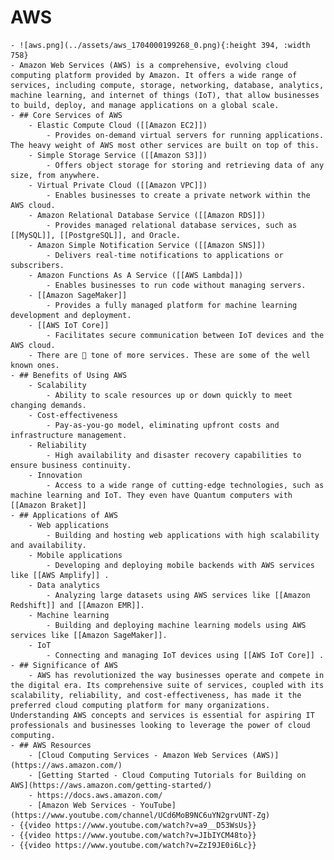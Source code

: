 # AWS
	- ![aws.png](../assets/aws_1704000199268_0.png){:height 394, :width 758}
	- Amazon Web Services (AWS) is a comprehensive, evolving cloud computing platform provided by Amazon. It offers a wide range of services, including compute, storage, networking, database, analytics, machine learning, and internet of things (IoT), that allow businesses to build, deploy, and manage applications on a global scale.
	- ## Core Services of AWS
		- Elastic Compute Cloud ([[Amazon EC2]])
			- Provides on-demand virtual servers for running applications. The heavy weight of AWS most other services are built on top of this.
		- Simple Storage Service ([[Amazon S3]])
			- Offers object storage for storing and retrieving data of any size, from anywhere.
		- Virtual Private Cloud ([[Amazon VPC]])
			- Enables businesses to create a private network within the AWS cloud.
		- Amazon Relational Database Service ([[Amazon RDS]])
			- Provides managed relational database services, such as [[MySQL]], [[PostgreSQL]], and Oracle.
		- Amazon Simple Notification Service ([[Amazon SNS]])
			- Delivers real-time notifications to applications or subscribers.
		- Amazon Functions As A Service ([[AWS Lambda]])
			- Enables businesses to run code without managing servers.
		- [[Amazon SageMaker]]
			- Provides a fully managed platform for machine learning development and deployment.
		- [[AWS IoT Core]]
			- Facilitates secure communication between IoT devices and the AWS cloud.
		- There are 💩 tone of more services. These are some of the well known ones.
	- ## Benefits of Using AWS
		- Scalability
			- Ability to scale resources up or down quickly to meet changing demands.
		- Cost-effectiveness
			- Pay-as-you-go model, eliminating upfront costs and infrastructure management.
		- Reliability
			- High availability and disaster recovery capabilities to ensure business continuity.
		- Innovation
			- Access to a wide range of cutting-edge technologies, such as machine learning and IoT. They even have Quantum computers with [[Amazon Braket]]
	- ## Applications of AWS
		- Web applications
			- Building and hosting web applications with high scalability and availability.
		- Mobile applications
			- Developing and deploying mobile backends with AWS services like [[AWS Amplify]] .
		- Data analytics
			- Analyzing large datasets using AWS services like [[Amazon Redshift]] and [[Amazon EMR]].
		- Machine learning
			- Building and deploying machine learning models using AWS services like [[Amazon SageMaker]].
		- IoT
			- Connecting and managing IoT devices using [[AWS IoT Core]] .
	- ## Significance of AWS
		- AWS has revolutionized the way businesses operate and compete in the digital era. Its comprehensive suite of services, coupled with its scalability, reliability, and cost-effectiveness, has made it the preferred cloud computing platform for many organizations. Understanding AWS concepts and services is essential for aspiring IT professionals and businesses looking to leverage the power of cloud computing.
	- ## AWS Resources
		- [Cloud Computing Services - Amazon Web Services (AWS)](https://aws.amazon.com/)
		- [Getting Started - Cloud Computing Tutorials for Building on AWS](https://aws.amazon.com/getting-started/)
		- https://docs.aws.amazon.com/
		- [Amazon Web Services - YouTube](https://www.youtube.com/channel/UCd6MoB9NC6uYN2grvUNT-Zg)
	- {{video https://www.youtube.com/watch?v=a9__D53WsUs}}
	- {{video https://www.youtube.com/watch?v=JIbIYCM48to}}
	- {{video https://www.youtube.com/watch?v=ZzI9JE0i6Lc}}